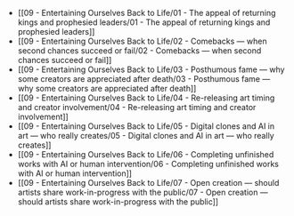 - [[09 - Entertaining Ourselves Back to Life/01 - The appeal of returning kings and prophesied leaders/01 - The appeal of returning kings and prophesied leaders]]
- [[09 - Entertaining Ourselves Back to Life/02 - Comebacks — when second chances succeed or fail/02 - Comebacks — when second chances succeed or fail]]
- [[09 - Entertaining Ourselves Back to Life/03 - Posthumous fame — why some creators are appreciated after death/03 - Posthumous fame — why some creators are appreciated after death]]
- [[09 - Entertaining Ourselves Back to Life/04 - Re-releasing art timing and creator involvement/04 - Re-releasing art timing and creator involvement]]
- [[09 - Entertaining Ourselves Back to Life/05 - Digital clones and AI in art — who really creates/05 - Digital clones and AI in art — who really creates]]
- [[09 - Entertaining Ourselves Back to Life/06 - Completing unfinished works with AI or human intervention/06 - Completing unfinished works with AI or human intervention]]
- [[09 - Entertaining Ourselves Back to Life/07 - Open creation — should artists share work-in-progress with the public/07 - Open creation — should artists share work-in-progress with the public]]
